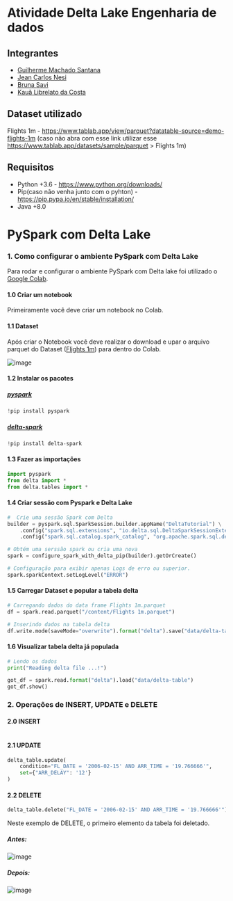 # Atividade Delta Lake Engenharia de dados

## Integrantes

 - [Guilherme Machado Santana](https://github.com/guirms)
 - [Jean Carlos Nesi](https://github.com/JeanNesi)
 - [Bruna Savi](https://github.com/brsavii)
 - [Kauã Librelato da Costa](https://github.com/KauaLibrelato)

## Dataset utilizado
Flights 1m - https://www.tablab.app/view/parquet?datatable-source=demo-flights-1m (caso não abra com esse link utilizar esse https://www.tablab.app/datasets/sample/parquet > Flights 1m)

## Requisitos

- Python +3.6 - https://www.python.org/downloads/
- Pip(caso não venha junto com o pyhton) - https://pip.pypa.io/en/stable/installation/
- Java +8.0


# PySpark com Delta Lake

### 1. Como configurar o ambiente PySpark com Delta Lake
Para rodar e configurar o ambiente PySpark com Delta lake foi utilizado o [Google Colab](https://colab.research.google.com/).

#### 1.0 Criar um notebook
Primeiramente você deve criar um notebook no Colab.

#### 1.1 Dataset
Após criar o Notebook você deve realizar o download e upar o arquivo parquet do Dataset ([Flights 1m](https://www.tablab.app/datasets/sample/parquet)) para dentro do Colab.

![image](https://github.com/guirms/delta-lake-apache-iceberg/assets/102368879/8176da93-a8bc-424d-8015-d7c6ef941db5)

#### 1.2 Instalar os pacotes

##### [pyspark](https://spark.apache.org/docs/latest/api/python/getting_started/install.html)
```py 
!pip install pyspark
```
##### [delta-spark](https://pypi.org/project/delta-spark/)
```py 
!pip install delta-spark
```

#### 1.3 Fazer as importações

```py
import pyspark
from delta import *
from delta.tables import *
```


#### 1.4 Criar sessão com Pyspark e Delta Lake

```py
#  Crie uma sessão Spark com Delta
builder = pyspark.sql.SparkSession.builder.appName("DeltaTutorial") \
    .config("spark.sql.extensions", "io.delta.sql.DeltaSparkSessionExtension") \
    .config("spark.sql.catalog.spark_catalog", "org.apache.spark.sql.delta.catalog.DeltaCatalog")

# Obtém uma serssão spark ou cria uma nova
spark = configure_spark_with_delta_pip(builder).getOrCreate()

# Configuração para exibir apenas Logs de erro ou superior.
spark.sparkContext.setLogLevel("ERROR")
```

#### 1.5 Carregar Dataset e popular a tabela delta
```py
# Carregando dados do data frame Flights 1m.parquet
df = spark.read.parquet("/content/Flights 1m.parquet")

# Inserindo dados na tabela delta
df.write.mode(saveMode="overwrite").format("delta").save("data/delta-table")
```

#### 1.6 Visualizar tabela delta já populada
```py
# Lendo os dados
print("Reading delta file ...!")

got_df = spark.read.format("delta").load("data/delta-table")
got_df.show()
```


### 2. Operações de INSERT, UPDATE e DELETE

#### 2.0 INSERT
```py

```

#### 2.1 UPDATE
```py
delta_table.update(
    condition="FL_DATE = '2006-02-15' AND ARR_TIME = '19.766666'",
    set={"ARR_DELAY": '12'}
)
```

#### 2.2 DELETE
```py
delta_table.delete("FL_DATE = '2006-02-15' AND ARR_TIME = '19.766666'")
```

Neste exemplo de DELETE, o primeiro elemento da tabela foi deletado.
##### Antes: 
![image](https://github.com/guirms/delta-lake-apache-iceberg/assets/102368879/0ff03ca6-595c-4b88-be58-ceaf0c9daf41)

##### Depois: 
![image](https://github.com/guirms/delta-lake-apache-iceberg/assets/102368879/0680b43e-5c2e-4f9d-b11d-bc2859cb9f18)



